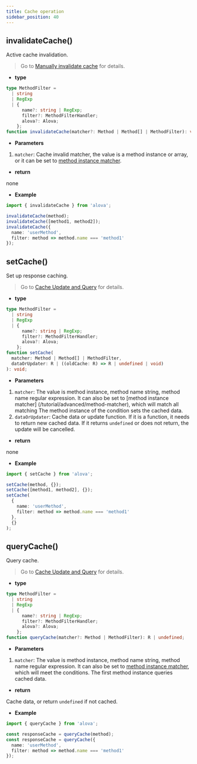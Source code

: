 ```yaml
---
title: Cache operation
sidebar_position: 40
---
```


## invalidateCache()

Active cache invalidation.

> Go to [Manually invalidate cache](/tutorial/cache/manually-invalidate) for details.

- **type**

```ts
type MethodFilter =
  | string
  | RegExp
  | {
      name?: string | RegExp;
      filter?: MethodFilterHandler;
      alova?: Alova;
    };
function invalidateCache(matcher?: Method | Method[] | MethodFilter): void;
```

- **Parameters**

1. `matcher`: Cache invalid matcher, the value is a method instance or array, or it can be set to [method instance matcher](/tutorial/advanced/method-matcher).

- **return**

none

- **Example**

```ts
import { invalidateCache } from 'alova';

invalidateCache(method);
invalidateCache([method1, method2]);
invalidateCache({
  name: 'userMethod',
  filter: method => method.name === 'method1'
});
```

## setCache()

Set up response caching.

> Go to [Cache Update and Query](/tutorial/cache/set-and-query) for details.

- **type**

```ts
type MethodFilter =
  | string
  | RegExp
  | {
      name?: string | RegExp;
      filter?: MethodFilterHandler;
      alova?: Alova;
    };
function setCache(
  matcher: Method | Method[] | MethodFilter,
  dataOrUpdater: R | ((oldCache: R) => R | undefined | void)
): void;
```

- **Parameters**

1. `matcher`: The value is method instance, method name string, method name regular expression. It can also be set to [method instance matcher] (/tutorial/advanced/method-matcher), which will match all matching The method instance of the condition sets the cached data.
2. `dataOrUpdater`: Cache data or update function. If it is a function, it needs to return new cached data. If it returns `undefined` or does not return, the update will be cancelled.

- **return**

none

- **Example**

```ts
import { setCache } from 'alova';

setCache(method, {});
setCache([method1, method2], {});
setCache(
  {
    name: 'userMethod',
    filter: method => method.name === 'method1'
  },
  {}
);
```

## queryCache()

Query cache.

> Go to [Cache Update and Query](/tutorial/cache/set-and-query) for details.

- **type**

```ts
type MethodFilter =
  | string
  | RegExp
  | {
      name?: string | RegExp;
      filter?: MethodFilterHandler;
      alova?: Alova;
    };
function queryCache(matcher?: Method | MethodFilter): R | undefined;
```

- **Parameters**

1. `matcher`: The value is method instance, method name string, method name regular expression. It can also be set to [method instance matcher](/tutorial/advanced/method-matcher), which will meet the conditions. The first method instance queries cached data.

- **return**

Cache data, or return `undefined` if not cached.

- **Example**

```ts
import { queryCache } from 'alova';

const responseCache = queryCache(method);
const responseCache = queryCache({
  name: 'userMethod',
  filter: method => method.name === 'method1'
});
```

